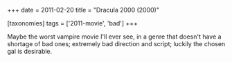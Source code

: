 +++
date = 2011-02-20
title = "Dracula 2000 (2000)"

[taxonomies]
tags = ['2011-movie', 'bad']
+++

Maybe the worst vampire movie I\'ll ever see, in a genre that doesn\'t
have a shortage of bad ones; extremely bad direction and script; luckily
the chosen gal is desirable.
